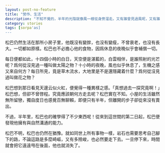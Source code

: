 ```yaml
---
layout: post-no-feature
title: "勞作、生活"
description: "不知不覺的，半年的光陰就像風一樣從身旁溜走。又有誰曾見過風呢，又有誰曾見過時間？"
category: stories
tags: [sorpa'as]
---
```


松巴仍然生活在那所小房子里，他既沒有變胖，也沒有變瘦，不曾衰老，也沒有長大。一切都如原樣。松巴也不必擔心他的食物，因爲休息的夜晚似乎會補償一切。

每日便都如此，十四個小時的白日，天空便是湛藍的，白雲相伴，是誰照射的光芒呢？爲何從沒見過一種叫做太陽之物？十小時的夜晚，風也似乎休息了，生機之感又來自何方？每日所見，竟是草木流水，大地里是不是還隱藏着什麼？爲何從沒見過叫做花之物？

松巴想到那日看見天邊云似火紅，便覺得一種異樣之感。「真想過去一探究竟啊！」松巴想，但卻不曾啓程。究竟應該朝何方走去呢？松巴實在不知。小屋的生活雖然無所留戀，獨自度日也感覺百無聊賴，即便只有半年，但離開的步子卻從來沒有賣出。

不過，半年里，松巴也的確學得了不少東西呢！從來到這世間的第二日起，松巴便發現他擁有與自然溝通的能力。

松巴不明，松巴也仍然在猶豫。就如同世上所有事物一樣，岩石也需要思考自己腳下的路，不論這路是多麼崎嶇，又有多險峻，也必然要走下去。一旦停下來，時間就會把它遠遠甩在後面，他也就消失了。
